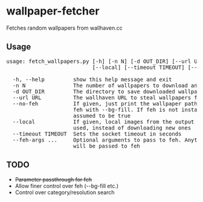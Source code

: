 # wallpaper-fetcher
Fetches random wallpapers from wallhaven.cc

## Usage
<pre>
usage: fetch_wallpapers.py [-h] [-n N] [-d OUT_DIR] [--url URL] [--no-feh]
                           [--local] [--timeout TIMEOUT] [--feh-args ...]

  -h, --help         show this help message and exit
  -n N               The number of wallpapers to download and set
  -d OUT_DIR         The directory to save downloaded wallpapers to
  --url URL          The wallhaven URL to steal wallpapers from
  --no-feh           If given, just print the wallpaper paths, otherwise call
                     feh with --bg-fill. If feh is not installed, then this is
                     assumed to be true
  --local            If given, local images from the output directory are
                     used, instead of downloading new ones
  --timeout TIMEOUT  Sets the socket timeout in seconds
  --feh-args ...     Optional arguments to pass to feh. Anything after this
                     will be passed to feh
</pre>
  
## TODO
- ~~Parameter passthrough for feh~~
- Allow finer control over feh (--bg-fill etc.)
- Control over category/resolution search

